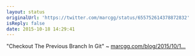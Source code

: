 ```yaml
---
layout: status
originalUrl: 'https://twitter.com/marcgg/status/655752614378872832'
isReply: false
date: 2015-10-18 14:29:41
---
```


"Checkout The Previous Branch In Git" ~ [marcgg.com/blog/2015/10/1…](http://marcgg.com/blog/2015/10/18/git-checkout-minus/)
